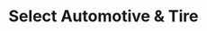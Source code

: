 ---
title: "Select Automotive & Tire"
url: /union-grove/select-automotive-and-tire/
shop: car repair
---